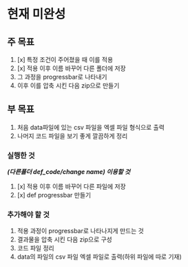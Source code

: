 # 현재 미완성

## 주 목표
1. [x] 특정 조건이 주어졌을 때 이를 적용
2. [x] 적용 이후 이름 바꾸어 다른 폴더에 저장
3.  그 과정을 progressbar로 나타내기
4.  이후 이를 압축 시킨 다음 zip으로 만들기

## 부 목표
1. 처음 data파일에 있는 csv 파일을 엑셀 파일 형식으로 출력
2. 나머지 코드 파일을 보기 좋게 깔끔하게 정리

### 실행한 것
***(다른폴더 def_code/change name) 이용할 것***
1.  [x] 적용 이후 이름 바꾸어 다른 파일에 저장 
2. [x] def progressbar 만들기


### 추가해야 할 것
1. 적용 과정이 progressbar로 나타나지게 만드는 것
2. 결과물을 압축 시킨 다음 zip으로 구성
3. 코드 파일 정리
4. data의 파일의 csv 파일 엑셀 파일로 출력(하위 파일에 따로 기재) 


